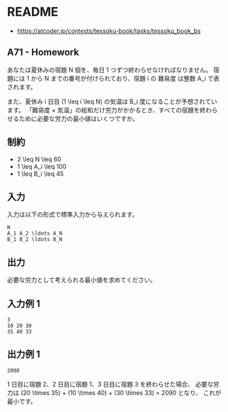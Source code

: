 # README
- <https://atcoder.jp/contests/tessoku-book/tasks/tessoku_book_bs>
## A71 - Homework
あなたは夏休みの宿題 N 個を、毎日 1 つずつ終わらせなければなりません。
宿題には 1 から N までの番号が付けられており、宿題 i の 難易度 は整数 A_i で表されます。

また、夏休み i 日目 (1 \leq i \leq N) の気温は B_i 度になることが予想されています。
「難易度 × 気温」の総和だけ労力がかかるとき、すべての宿題を終わらせるために必要な労力の最小値はいくつですか。
## 制約
* 2 \leq N \leq 60
* 1 \leq A_i \leq 100
* 1 \leq B_i \leq 45
## 入力
入力は以下の形式で標準入力から与えられます。

```
N
A_1 A_2 \ldots A_N
B_1 B_2 \ldots B_N
```
## 出力
必要な労力として考えられる最小値を求めてください。
## 入力例 1
```
3
10 20 30
35 40 33
```
## 出力例 1
```
2090
```

1 日目に宿題 2、2 日目に宿題 1、3 日目に宿題 3 を終わらせた場合、
必要な労力は (20 \times 35) + (10 \times 40) + (30 \times 33) = 2090 となり、
これが最小です。
